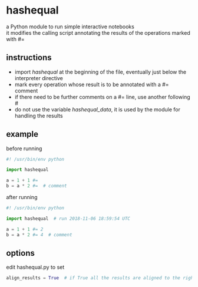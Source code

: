 # hashequal
a Python module to run simple interactive notebooks  
it modifies the calling script annotating the results of the operations marked with #= 

## instructions

- import *hashequal* at the beginning of the file, eventually just below the interpreter directive
- mark every operation whose result is to be annotated with a #= comment
- if there need to be further comments on a #= line, use another following #
- do not use the variable *hashequal_data*, it is used by the module for handling the results

## example

before running

~~~python
#! /usr/bin/env python

import hashequal

a = 1 + 1 #=
b = a * 2 #=  # comment
~~~

after running

~~~python
#! /usr/bin/env python

import hashequal  # run 2018-11-06 18:59:54 UTC

a = 1 + 1 #= 2
b = a * 2 #= 4  # comment
~~~

## options

edit hashequal.py to set

~~~python
align_results = True  # if True all the results are aligned to the rightmost #=
~~~
